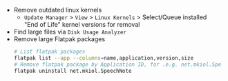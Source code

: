 - Remove outdated linux kernels
  - `Update Manager` > `View` > `Linux Kernels` > Select/Queue installed "End of Life" kernel versions for removal
- Find large files via `Disk Usage Analyzer`
- Remove large Flatpak packages
  ```sh
  # List flatpak packages
  flatpak list --app --columns=name,application,version,size
  # Remove flatpak package by Application ID, for .e.g. net.mkiol.SpeechNote
  flatpak uninstall net.mkiol.SpeechNote
  ```
